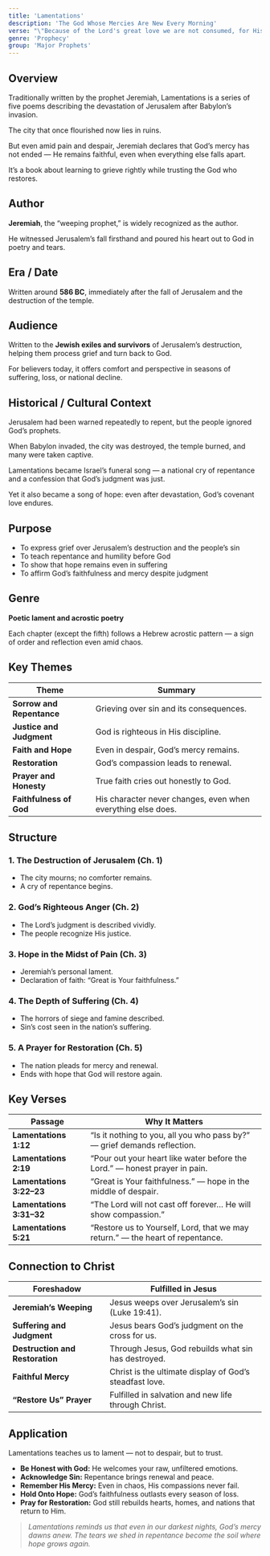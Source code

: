 ```yaml
---
title: 'Lamentations'
description: 'The God Whose Mercies Are New Every Morning'
verse: "\"Because of the Lord's great love we are not consumed, for His compassions never fail. They are new every morning; great is Your faithfulness.\" — Lamentations 3:22–23"
genre: 'Prophecy'
group: 'Major Prophets'
---
```


## Overview

Traditionally written by the prophet Jeremiah, Lamentations is a series of five poems describing the devastation of Jerusalem after Babylon’s invasion.

The city that once flourished now lies in ruins.

But even amid pain and despair, Jeremiah declares that God’s mercy has not ended — He remains faithful, even when everything else falls apart.

It’s a book about learning to grieve rightly while trusting the God who restores.

## Author

**Jeremiah**, the “weeping prophet,” is widely recognized as the author.

He witnessed Jerusalem’s fall firsthand and poured his heart out to God in poetry and tears.

## Era / Date

Written around **586 BC**, immediately after the fall of Jerusalem and the destruction of the temple.

## Audience

Written to the **Jewish exiles and survivors** of Jerusalem’s destruction, helping them process grief and turn back to God.

For believers today, it offers comfort and perspective in seasons of suffering, loss, or national decline.

## Historical / Cultural Context

Jerusalem had been warned repeatedly to repent, but the people ignored God’s prophets.

When Babylon invaded, the city was destroyed, the temple burned, and many were taken captive.

Lamentations became Israel’s funeral song — a national cry of repentance and a confession that God’s judgment was just.

Yet it also became a song of hope: even after devastation, God’s covenant love endures.

## Purpose
- To express grief over Jerusalem’s destruction and the people’s sin
- To teach repentance and humility before God
- To show that hope remains even in suffering
- To affirm God’s faithfulness and mercy despite judgment


## Genre

**Poetic lament and acrostic poetry**

Each chapter (except the fifth) follows a Hebrew acrostic pattern — a sign of order and reflection even amid chaos.

## Key Themes


| Theme | Summary |
|-------|----------|
| **Sorrow and Repentance** | Grieving over sin and its consequences. |
| **Justice and Judgment** | God is righteous in His discipline. |
| **Faith and Hope** | Even in despair, God’s mercy remains. |
| **Restoration** | God’s compassion leads to renewal. |
| **Prayer and Honesty** | True faith cries out honestly to God. |
| **Faithfulness of God** | His character never changes, even when everything else does. |

## Structure


### 1. The Destruction of Jerusalem (Ch. 1)
- The city mourns; no comforter remains.
- A cry of repentance begins.


### 2. God’s Righteous Anger (Ch. 2)
- The Lord’s judgment is described vividly.
- The people recognize His justice.


### 3. Hope in the Midst of Pain (Ch. 3)
- Jeremiah’s personal lament.
- Declaration of faith: “Great is Your faithfulness.”


### 4. The Depth of Suffering (Ch. 4)
- The horrors of siege and famine described.
- Sin’s cost seen in the nation’s suffering.


### 5. A Prayer for Restoration (Ch. 5)
- The nation pleads for mercy and renewal.
- Ends with hope that God will restore again.


## Key Verses


| Passage | Why It Matters |
|----------|----------------|
| **Lamentations 1:12** | “Is it nothing to you, all you who pass by?” — grief demands reflection. |
| **Lamentations 2:19** | “Pour out your heart like water before the Lord.” — honest prayer in pain. |
| **Lamentations 3:22–23** | “Great is Your faithfulness.” — hope in the middle of despair. |
| **Lamentations 3:31–32** | “The Lord will not cast off forever… He will show compassion.” |
| **Lamentations 5:21** | “Restore us to Yourself, Lord, that we may return.” — the heart of repentance. |

## Connection to Christ


| Foreshadow | Fulfilled in Jesus |
|-------------|-------------------|
| **Jeremiah’s Weeping** | Jesus weeps over Jerusalem’s sin (Luke 19:41). |
| **Suffering and Judgment** | Jesus bears God’s judgment on the cross for us. |
| **Destruction and Restoration** | Through Jesus, God rebuilds what sin has destroyed. |
| **Faithful Mercy** | Christ is the ultimate display of God’s steadfast love. |
| **“Restore Us” Prayer** | Fulfilled in salvation and new life through Christ. |

## Application

Lamentations teaches us to lament — not to despair, but to trust.
- **Be Honest with God:** He welcomes your raw, unfiltered emotions.
- **Acknowledge Sin:** Repentance brings renewal and peace.
- **Remember His Mercy:** Even in chaos, His compassions never fail.
- **Hold Onto Hope:** God’s faithfulness outlasts every season of loss.
- **Pray for Restoration:** God still rebuilds hearts, homes, and nations that return to Him.


> *Lamentations reminds us that even in our darkest nights, God’s mercy dawns anew. The tears we shed in repentance become the soil where hope grows again.*
